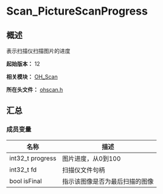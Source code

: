 # Scan_PictureScanProgress
<!--Kit: Basic Services Kit-->	
<!--Subsystem: Print-->	
<!--Owner: @guoshengbang-->	
<!--Designer: @Q-haosu-->	
<!--Tester: @Q-haosu-->	
<!--Adviser: @fang-jinxu-->

## 概述

表示扫描仪扫描图片的进度

**起始版本：** 12

**相关模块：** [OH_Scan](capi-oh-scan.md)

**所在头文件：** [ohscan.h](capi-ohscan-h.md)

## 汇总

### 成员变量

| 名称 | 描述 |
| -- | -- |
| int32_t progress | 图片进度，从0到100 |
| int32_t fd | 扫描仪文件句柄 |
| bool isFinal | 指示该图像是否为最后扫描的图像 |



